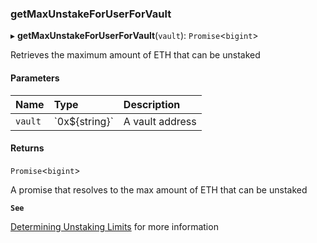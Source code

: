 ### getMaxUnstakeForUserForVault

▸ **getMaxUnstakeForUserForVault**(`vault`): `Promise`\<`bigint`\>

Retrieves the maximum amount of ETH that can be unstaked

#### Parameters

| Name | Type | Description |
| :------ | :------ | :------ |
| `vault` | \`0x$\{string}\` | A vault address |

#### Returns

`Promise`\<`bigint`\>

A promise that resolves to the max amount of ETH that can be unstaked

**`See`**

[Determining Unstaking Limits](https://chorus-one.gitbook.io/opus-pool-sdk-1.0/build-your-staking-dapp/4-unstaking#determining-unstaking-limits) for more information